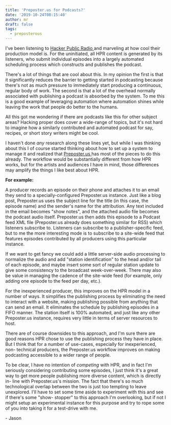 ```yaml
---
title: 'Preposter.us for Podcasts?'
date: '2019-10-24T08:15:40'
author: mr
draft: false
tags:
  - preposterous
---
```

I've been listening to [ Hacker Public Radio ](http://hackerpublicradio.org/)
and marveling at how cool their production model is. For the uninitiated, all
HPR content is generated by its listeners, who submit individual episodes into
a largely automated scheduling process which constructs and publishes the
podcast.

There's a lot of things that are cool about this. In my opinion the first is
that it significantly reduces the barrier to getting started in podcasting
because there's not as much pressure to immediately start producing a
continuous, regular body of work. The second is that a lot of the overhead
normally associated with publishing a podcast is absorbed by the system. To me
this is a good example of leveraging automation where automation shines while
leaving the work that people do better to the humans.

All this got me wondering if there are podcasts like this for other subject
areas? Hacking proper does cover a wide-range of topics, but it's not hard to
imagine how a similarly contributed and automated podcast for say, recipes, or
short story writers might be cool.

I haven't done _any_ research along these lines yet, but while I was thinking
about this I of course started thinking about how to set up a system to manage
it and realized that [ Preposter.us ](https://preposter.us/) has most of the
pieces to do this already. The workflow would be substantially different from
how HPR works, but for the artists and audiences I have in mind, those
differences may amplify the things I like best about HPR.

**For example:**

A producer records an episode on their phone and attaches it to an email they
send to a specially-configured Preposter.us instance. Just like a blog post,
Preposter.us uses the subject line for the title (in this case, the episode
name) and the sender's name for the attribution. Any text included in the
email becomes "show notes", and the attached audio file becomes the podcast
audio itself. Preposter.us then adds this episode to a Podcast feed XML file
(Preposter.us already does something similar for RSS) which listeners
subscribe to. Listeners can subscribe to a publisher-specific feed, but to me
the more interesting mode is to subscribe to a site-wide feed that features
episodes contributed by all producers using this particular instance.

If we want to get fancy we could add a little server-side audio processing to
normalize the audio and add "station identification" to the head and/or tail
of each episode, and maybe insert some sort of regular station update to give
some consistency to the broadcast week-over-week. There may also be value in
managing the cadence of the site-wide feed (for example, only adding one
episode to the feed per day, etc.).

For the inexperienced producer, this improves on the HPR model in a number of
ways. It simplifies the publishing process by eliminating the need to interact
with a website, making publishing possible from anything that can send an
email. It eliminates the schedule by publishing episodes in a FIFO manner. The
station itself is 100% automated, and just like any other Preposter.us
instance, requires very little in terms of server resources to host.

There are of course downsides to this approach, and I'm sure there are good
reasons HPR chose to use the publishing process they have in place. But I
think that for a number of use-cases, especially for inexperienced, non-
technical producers, the Preposter.us workflow improves on making podcasting
accessible to a wider range of people.

To be clear, I have no intention of _competing_ with HPR, and in fact I'm
seriously considering contributing some episodes, I just think it's a great
way to get more people publishing more diverse content, which is directly in-
line with Preposter.us's mission. The fact that there's so much technological
overlap between the two is just too tempting to leave unexplored. I'll have to
set some time aside to experiment with this and see if there's some "show-
stopper" to this approach I'm overlooking, but if not I might setup an
experimental instance for this purpose and try to rope some of you into taking
it for a test-drive with me.

  

\- Jason

  

